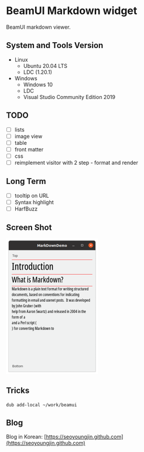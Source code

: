 BeamUI Markdown widget
======================

BeamUI markdown viewer.

## System and Tools Version

- Linux
  - Ubuntu 20.04 LTS
  - LDC (1.20.1)
- Windows
  - Windows 10
  - LDC
  - Visual Studio Community Edition 2019

## TODO

- [ ] lists
- [ ] image view
- [ ] table
- [ ] front matter
- [ ] css
- [ ] reimplement visitor with 2 step - format and render

## Long Term

- [ ] tooltip on URL
- [ ] Syntax highlight
- [ ] HarfBuzz

Screen Shot
-----------

![2020-09-03](screenshot/20200903.png)

Tricks
------

```
dub add-local ~/work/beamui
```

Blog
----

Blog in Korean: [https://seoyoungjin.github.com](https://seoyoungjin.github.com)
